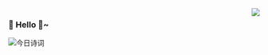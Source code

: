 <img align="right" src="https://github-readme-stats.vercel.app/api?username=Soldier-l-c&show_icons=true&icon_color=CE1D2D&text_color=718096&bg_color=fffff0&hide_title=false&title_color=3A50A3&theme=highcontrast&count_private=true&include_all_commits=true" /> 

### 👋 Hello 👻~
<img align="left" alt="今日诗词" src="https://v2.jinrishici.com/one.svg?font-size=18&spacing=2&color=Crimson" style="max-width:90; display: block; margin: 0 auto;">

